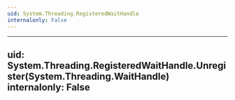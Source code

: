```yaml
---
uid: System.Threading.RegisteredWaitHandle
internalonly: False
---
```


---
uid: System.Threading.RegisteredWaitHandle.Unregister(System.Threading.WaitHandle)
internalonly: False
---
